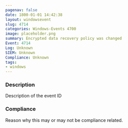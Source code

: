 ```yaml
---
pagenav: false
date: 1800-01-01 14:42:38
layout: windowsevent
slug: 4714
categories: Windows-Events 4700
image: placeholder.png
summary: Encrypted data recovery policy was changed
Event: 4714
Log: Unknown
SIEM: Unknown
Compliance: Unknown
tags:
- windows
---
```


### Description

Description of the event ID

### Compliance

Reason why this may or may not be compliance related.
